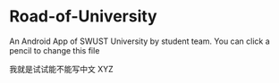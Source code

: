 ﻿# Road-of-University

An Android App of SWUST University by student team. 
You can click a pencil to change this file

我就是试试能不能写中文
XYZ